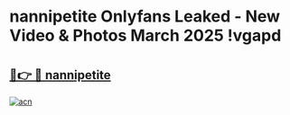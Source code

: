 # nannipetite Onlyfans Leaked - New Video & Photos March 2025 !vgapd

# <h2><a href="https://mrfv0j.iuczelnia.edu.pl?title=nannipetite&ref=vgapd">🔗👉 🔴 nannipetite</a></h2>

[![acn](https://github.com/user-attachments/assets/0f9c940e-d8b0-45ae-aac7-cd30a18b3e1c)](https://mrfv0j.iuczelnia.edu.pl?title=nannipetite&ref=vgapd)

